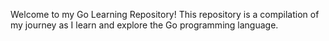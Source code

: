 Welcome to my Go Learning Repository! This repository is a compilation of my journey as I learn and explore the Go programming language.

